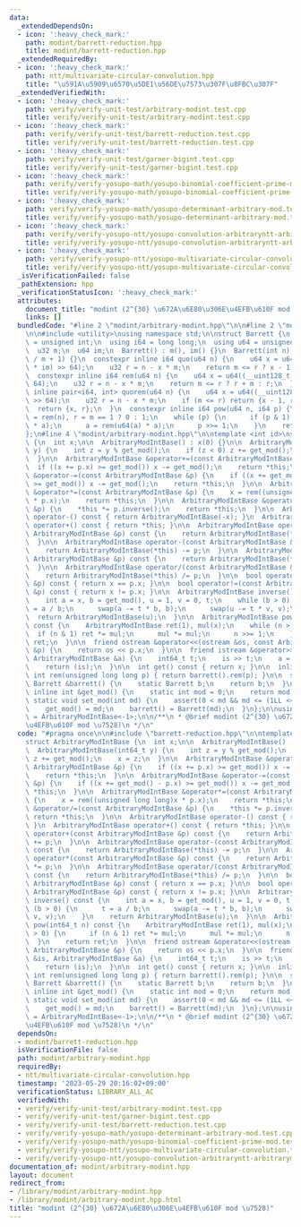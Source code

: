 ```yaml
---
data:
  _extendedDependsOn:
  - icon: ':heavy_check_mark:'
    path: modint/barrett-reduction.hpp
    title: modint/barrett-reduction.hpp
  _extendedRequiredBy:
  - icon: ':heavy_check_mark:'
    path: ntt/multivariate-circular-convolution.hpp
    title: "\u591A\u5909\u6570\u5DE1\u56DE\u7573\u307F\u8FBC\u307F"
  _extendedVerifiedWith:
  - icon: ':heavy_check_mark:'
    path: verify/verify-unit-test/arbitrary-modint.test.cpp
    title: verify/verify-unit-test/arbitrary-modint.test.cpp
  - icon: ':heavy_check_mark:'
    path: verify/verify-unit-test/barrett-reduction.test.cpp
    title: verify/verify-unit-test/barrett-reduction.test.cpp
  - icon: ':heavy_check_mark:'
    path: verify/verify-unit-test/garner-bigint.test.cpp
    title: verify/verify-unit-test/garner-bigint.test.cpp
  - icon: ':heavy_check_mark:'
    path: verify/verify-yosupo-math/yosupo-binomial-coefficient-prime-mod.test.cpp
    title: verify/verify-yosupo-math/yosupo-binomial-coefficient-prime-mod.test.cpp
  - icon: ':heavy_check_mark:'
    path: verify/verify-yosupo-math/yosupo-determinant-arbitrary-mod.test.cpp
    title: verify/verify-yosupo-math/yosupo-determinant-arbitrary-mod.test.cpp
  - icon: ':heavy_check_mark:'
    path: verify/verify-yosupo-ntt/yosupo-convolution-arbitraryntt-arbitrarymodint.test.cpp
    title: verify/verify-yosupo-ntt/yosupo-convolution-arbitraryntt-arbitrarymodint.test.cpp
  - icon: ':heavy_check_mark:'
    path: verify/verify-yosupo-ntt/yosupo-multivariate-circular-convolution.test.cpp
    title: verify/verify-yosupo-ntt/yosupo-multivariate-circular-convolution.test.cpp
  _isVerificationFailed: false
  _pathExtension: hpp
  _verificationStatusIcon: ':heavy_check_mark:'
  attributes:
    document_title: "modint (2^{30} \u672A\u6E80\u306E\u4EFB\u610F mod \u7528)"
    links: []
  bundledCode: "#line 2 \"modint/arbitrary-modint.hpp\"\n\n#line 2 \"modint/barrett-reduction.hpp\"\
    \n\n#include <utility>\nusing namespace std;\n\nstruct Barrett {\n  using u32\
    \ = unsigned int;\n  using i64 = long long;\n  using u64 = unsigned long long;\n\
    \  u32 m;\n  u64 im;\n  Barrett() : m(), im() {}\n  Barrett(int n) : m(n), im(u64(-1)\
    \ / m + 1) {}\n  constexpr inline i64 quo(u64 n) {\n    u64 x = u64((__uint128_t(n)\
    \ * im) >> 64);\n    u32 r = n - x * m;\n    return m <= r ? x - 1 : x;\n  }\n\
    \  constexpr inline i64 rem(u64 n) {\n    u64 x = u64((__uint128_t(n) * im) >>\
    \ 64);\n    u32 r = n - x * m;\n    return m <= r ? r + m : r;\n  }\n  constexpr\
    \ inline pair<i64, int> quorem(u64 n) {\n    u64 x = u64((__uint128_t(n) * im)\
    \ >> 64);\n    u32 r = n - x * m;\n    if (m <= r) return {x - 1, r + m};\n  \
    \  return {x, r};\n  }\n  constexpr inline i64 pow(u64 n, i64 p) {\n    u32 a\
    \ = rem(n), r = m == 1 ? 0 : 1;\n    while (p) {\n      if (p & 1) r = rem(u64(r)\
    \ * a);\n      a = rem(u64(a) * a);\n      p >>= 1;\n    }\n    return r;\n  }\n\
    };\n#line 4 \"modint/arbitrary-modint.hpp\"\n\ntemplate <int id>\nstruct ArbitraryModIntBase\
    \ {\n  int x;\n\n  ArbitraryModIntBase() : x(0) {}\n\n  ArbitraryModIntBase(int64_t\
    \ y) {\n    int z = y % get_mod();\n    if (z < 0) z += get_mod();\n    x = z;\n\
    \  }\n\n  ArbitraryModIntBase &operator+=(const ArbitraryModIntBase &p) {\n  \
    \  if ((x += p.x) >= get_mod()) x -= get_mod();\n    return *this;\n  }\n\n  ArbitraryModIntBase\
    \ &operator-=(const ArbitraryModIntBase &p) {\n    if ((x += get_mod() - p.x)\
    \ >= get_mod()) x -= get_mod();\n    return *this;\n  }\n\n  ArbitraryModIntBase\
    \ &operator*=(const ArbitraryModIntBase &p) {\n    x = rem((unsigned long long)x\
    \ * p.x);\n    return *this;\n  }\n\n  ArbitraryModIntBase &operator/=(const ArbitraryModIntBase\
    \ &p) {\n    *this *= p.inverse();\n    return *this;\n  }\n\n  ArbitraryModIntBase\
    \ operator-() const { return ArbitraryModIntBase(-x); }\n  ArbitraryModIntBase\
    \ operator+() const { return *this; }\n\n  ArbitraryModIntBase operator+(const\
    \ ArbitraryModIntBase &p) const {\n    return ArbitraryModIntBase(*this) += p;\n\
    \  }\n\n  ArbitraryModIntBase operator-(const ArbitraryModIntBase &p) const {\n\
    \    return ArbitraryModIntBase(*this) -= p;\n  }\n\n  ArbitraryModIntBase operator*(const\
    \ ArbitraryModIntBase &p) const {\n    return ArbitraryModIntBase(*this) *= p;\n\
    \  }\n\n  ArbitraryModIntBase operator/(const ArbitraryModIntBase &p) const {\n\
    \    return ArbitraryModIntBase(*this) /= p;\n  }\n\n  bool operator==(const ArbitraryModIntBase\
    \ &p) const { return x == p.x; }\n\n  bool operator!=(const ArbitraryModIntBase\
    \ &p) const { return x != p.x; }\n\n  ArbitraryModIntBase inverse() const {\n\
    \    int a = x, b = get_mod(), u = 1, v = 0, t;\n    while (b > 0) {\n      t\
    \ = a / b;\n      swap(a -= t * b, b);\n      swap(u -= t * v, v);\n    }\n  \
    \  return ArbitraryModIntBase(u);\n  }\n\n  ArbitraryModIntBase pow(int64_t n)\
    \ const {\n    ArbitraryModIntBase ret(1), mul(x);\n    while (n > 0) {\n    \
    \  if (n & 1) ret *= mul;\n      mul *= mul;\n      n >>= 1;\n    }\n    return\
    \ ret;\n  }\n\n  friend ostream &operator<<(ostream &os, const ArbitraryModIntBase\
    \ &p) {\n    return os << p.x;\n  }\n\n  friend istream &operator>>(istream &is,\
    \ ArbitraryModIntBase &a) {\n    int64_t t;\n    is >> t;\n    a = ArbitraryModIntBase(t);\n\
    \    return (is);\n  }\n\n  int get() const { return x; }\n\n  inline unsigned\
    \ int rem(unsigned long long p) { return barrett().rem(p); }\n\n  static inline\
    \ Barrett &barrett() {\n    static Barrett b;\n    return b;\n  }\n\n  static\
    \ inline int &get_mod() {\n    static int mod = 0;\n    return mod;\n  }\n\n \
    \ static void set_mod(int md) {\n    assert(0 < md && md <= (1LL << 30) - 1);\n\
    \    get_mod() = md;\n    barrett() = Barrett(md);\n  }\n};\n\nusing ArbitraryModInt\
    \ = ArbitraryModIntBase<-1>;\n\n/**\n * @brief modint (2^{30} \u672A\u6E80\u306E\
    \u4EFB\u610F mod \u7528)\n */\n"
  code: "#pragma once\n\n#include \"barrett-reduction.hpp\"\n\ntemplate <int id>\n\
    struct ArbitraryModIntBase {\n  int x;\n\n  ArbitraryModIntBase() : x(0) {}\n\n\
    \  ArbitraryModIntBase(int64_t y) {\n    int z = y % get_mod();\n    if (z < 0)\
    \ z += get_mod();\n    x = z;\n  }\n\n  ArbitraryModIntBase &operator+=(const\
    \ ArbitraryModIntBase &p) {\n    if ((x += p.x) >= get_mod()) x -= get_mod();\n\
    \    return *this;\n  }\n\n  ArbitraryModIntBase &operator-=(const ArbitraryModIntBase\
    \ &p) {\n    if ((x += get_mod() - p.x) >= get_mod()) x -= get_mod();\n    return\
    \ *this;\n  }\n\n  ArbitraryModIntBase &operator*=(const ArbitraryModIntBase &p)\
    \ {\n    x = rem((unsigned long long)x * p.x);\n    return *this;\n  }\n\n  ArbitraryModIntBase\
    \ &operator/=(const ArbitraryModIntBase &p) {\n    *this *= p.inverse();\n   \
    \ return *this;\n  }\n\n  ArbitraryModIntBase operator-() const { return ArbitraryModIntBase(-x);\
    \ }\n  ArbitraryModIntBase operator+() const { return *this; }\n\n  ArbitraryModIntBase\
    \ operator+(const ArbitraryModIntBase &p) const {\n    return ArbitraryModIntBase(*this)\
    \ += p;\n  }\n\n  ArbitraryModIntBase operator-(const ArbitraryModIntBase &p)\
    \ const {\n    return ArbitraryModIntBase(*this) -= p;\n  }\n\n  ArbitraryModIntBase\
    \ operator*(const ArbitraryModIntBase &p) const {\n    return ArbitraryModIntBase(*this)\
    \ *= p;\n  }\n\n  ArbitraryModIntBase operator/(const ArbitraryModIntBase &p)\
    \ const {\n    return ArbitraryModIntBase(*this) /= p;\n  }\n\n  bool operator==(const\
    \ ArbitraryModIntBase &p) const { return x == p.x; }\n\n  bool operator!=(const\
    \ ArbitraryModIntBase &p) const { return x != p.x; }\n\n  ArbitraryModIntBase\
    \ inverse() const {\n    int a = x, b = get_mod(), u = 1, v = 0, t;\n    while\
    \ (b > 0) {\n      t = a / b;\n      swap(a -= t * b, b);\n      swap(u -= t *\
    \ v, v);\n    }\n    return ArbitraryModIntBase(u);\n  }\n\n  ArbitraryModIntBase\
    \ pow(int64_t n) const {\n    ArbitraryModIntBase ret(1), mul(x);\n    while (n\
    \ > 0) {\n      if (n & 1) ret *= mul;\n      mul *= mul;\n      n >>= 1;\n  \
    \  }\n    return ret;\n  }\n\n  friend ostream &operator<<(ostream &os, const\
    \ ArbitraryModIntBase &p) {\n    return os << p.x;\n  }\n\n  friend istream &operator>>(istream\
    \ &is, ArbitraryModIntBase &a) {\n    int64_t t;\n    is >> t;\n    a = ArbitraryModIntBase(t);\n\
    \    return (is);\n  }\n\n  int get() const { return x; }\n\n  inline unsigned\
    \ int rem(unsigned long long p) { return barrett().rem(p); }\n\n  static inline\
    \ Barrett &barrett() {\n    static Barrett b;\n    return b;\n  }\n\n  static\
    \ inline int &get_mod() {\n    static int mod = 0;\n    return mod;\n  }\n\n \
    \ static void set_mod(int md) {\n    assert(0 < md && md <= (1LL << 30) - 1);\n\
    \    get_mod() = md;\n    barrett() = Barrett(md);\n  }\n};\n\nusing ArbitraryModInt\
    \ = ArbitraryModIntBase<-1>;\n\n/**\n * @brief modint (2^{30} \u672A\u6E80\u306E\
    \u4EFB\u610F mod \u7528)\n */\n"
  dependsOn:
  - modint/barrett-reduction.hpp
  isVerificationFile: false
  path: modint/arbitrary-modint.hpp
  requiredBy:
  - ntt/multivariate-circular-convolution.hpp
  timestamp: '2023-05-29 20:16:02+09:00'
  verificationStatus: LIBRARY_ALL_AC
  verifiedWith:
  - verify/verify-unit-test/arbitrary-modint.test.cpp
  - verify/verify-unit-test/garner-bigint.test.cpp
  - verify/verify-unit-test/barrett-reduction.test.cpp
  - verify/verify-yosupo-math/yosupo-determinant-arbitrary-mod.test.cpp
  - verify/verify-yosupo-math/yosupo-binomial-coefficient-prime-mod.test.cpp
  - verify/verify-yosupo-ntt/yosupo-multivariate-circular-convolution.test.cpp
  - verify/verify-yosupo-ntt/yosupo-convolution-arbitraryntt-arbitrarymodint.test.cpp
documentation_of: modint/arbitrary-modint.hpp
layout: document
redirect_from:
- /library/modint/arbitrary-modint.hpp
- /library/modint/arbitrary-modint.hpp.html
title: "modint (2^{30} \u672A\u6E80\u306E\u4EFB\u610F mod \u7528)"
---
```

